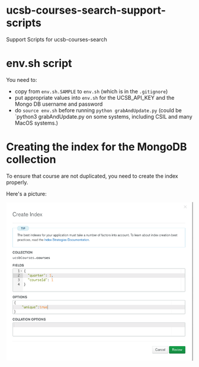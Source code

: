 # ucsb-courses-search-support-scripts

Support Scripts for ucsb-courses-search

# env.sh script

You need to:
* copy from `env.sh.SAMPLE` to `env.sh` (which is in the `.gitignore`)
* put appropriate values into `env.sh` for the UCSB_API_KEY and the Mongo DB username and password
* do `source env.sh` before running `python grabAndUpdate.py` (could be `python3 grabAndUpdate.py on
  some systems, including CSIL and many MacOS systems.)

# Creating the index for the MongoDB collection

To ensure that course are not duplicated, you need to create the index properly.

Here's a picture:

![create the index](images/createIndex.png)

